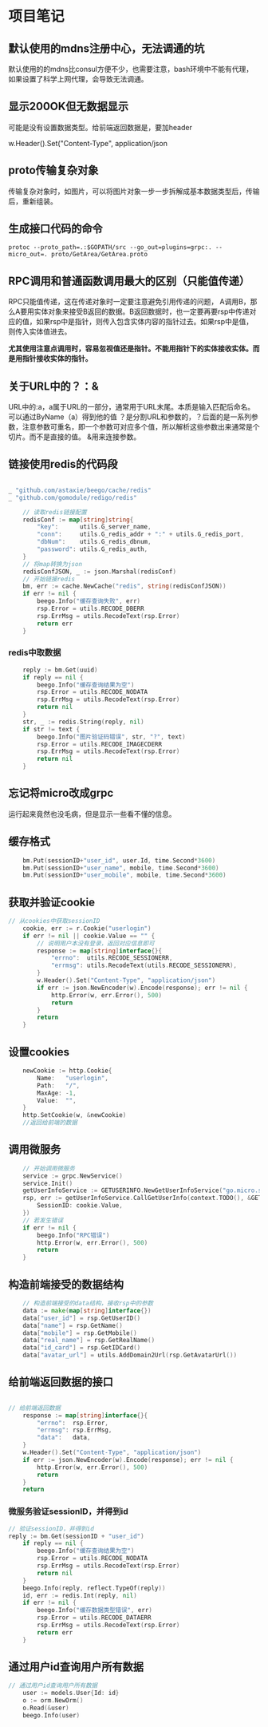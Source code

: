 # 项目笔记

## 默认使用的mdns注册中心，无法调通的坑

默认使用的的mdns比consul方便不少，也需要注意，bash环境中不能有代理，如果设置了科学上网代理，会导致无法调通。

## 显示200OK但无数据显示

可能是没有设置数据类型。给前端返回数据是，要加header

w.Header().Set("Content-Type", application/json

## proto传输复杂对象

传输复杂对象时，如图片，可以将图片对象一步一步拆解成基本数据类型后，传输后，重新组装。

## 生成接口代码的命令

    protoc --proto_path=.:$GOPATH/src --go_out=plugins=grpc:. --micro_out=. proto/GetArea/GetArea.proto

## RPC调用和普通函数调用最大的区别（只能值传递）

RPC只能值传递，这在传递对象时一定要注意避免引用传递的问题，
A调用B，那么A要用实体对象来接受B返回的数据。B返回数据时，也一定要再要rsp中传递对应的值，如果rsp中是指针，则传入包含实体内容的指针过去。如果rsp中是值，则传入实体值进去。

**尤其使用注意点调用时，容易忽视值还是指针。不能用指针下的实体接收实体。而是用指针接收实体的指针。**

## 关于URL中的？：&

URL中的:a，a属于URL的一部分，通常用于URL末尾。本质是输入匹配后命名。可以通过ByName（a）得到他的值
？是分割URL和参数的，？后面的是一系列参数，注意参数可重名，即一个参数可对应多个值，所以解析这些参数出来通常是个切片。而不是直接的值。
&用来连接参数。

## 链接使用redis的代码段

```go

_ "github.com/astaxie/beego/cache/redis"
_ "github.com/gomodule/redigo/redis"

    // 读取redis链接配置
	redisConf := map[string]string{
		"key":      utils.G_server_name,
		"conn":     utils.G_redis_addr + ":" + utils.G_redis_port,
		"dbNum":    utils.G_redis_dbnum,
		"password": utils.G_redis_auth,
	}
	// 将map转换为json
	redisConfJSON, _ := json.Marshal(redisConf)
	// 开始链接redis
	bm, err := cache.NewCache("redis", string(redisConfJSON))
	if err != nil {
		beego.Info("缓存查询失败", err)
		rsp.Error = utils.RECODE_DBERR
		rsp.ErrMsg = utils.RecodeText(rsp.Error)
		return err
	}

```

### redis中取数据

```go
	reply := bm.Get(uuid)
	if reply == nil {
		beego.Info("缓存查询结果为空")
		rsp.Error = utils.RECODE_NODATA
		rsp.ErrMsg = utils.RecodeText(rsp.Error)
		return nil
	}
	str, _ := redis.String(reply, nil)
	if str != text {
		beego.Info("图片验证码错误", str, "?", text)
		rsp.Error = utils.RECODE_IMAGECDERR
		rsp.ErrMsg = utils.RecodeText(rsp.Error)
		return nil
	}

```

## 忘记将micro改成grpc

运行起来竟然也没毛病，但是显示一些看不懂的信息。

## 缓存格式

```go
	bm.Put(sessionID+"user_id", user.Id, time.Second*3600)
	bm.Put(sessionID+"user_name", mobile, time.Second*3600)
	bm.Put(sessionID+"user_mobile", mobile, time.Second*3600)
```

## 获取并验证cookie

```go
// 从cookies中获取sessionID
	cookie, err := r.Cookie("userlogin")
	if err != nil || cookie.Value == "" {
		// 说明用户本没有登录，返回对应信息即可
		response := map[string]interface{}{
			"errno":  utils.RECODE_SESSIONERR,
			"errmsg": utils.RecodeText(utils.RECODE_SESSIONERR),
		}
		w.Header().Set("Content-Type", "application/json")
		if err := json.NewEncoder(w).Encode(response); err != nil {
			http.Error(w, err.Error(), 500)
			return
		}
		return
	}
```

## 设置cookies

```go
	newCookie := http.Cookie{
		Name:   "userlogin",
		Path:   "/",
		MaxAge: -1,
		Value:  "",
	}
	http.SetCookie(w, &newCookie)
	//返回给前端的数据
```

## 调用微服务

```go
	// 开始调用微服务
	service := grpc.NewService()
	service.Init()
	getUserInfoService := GETUSERINFO.NewGetUserInfoService("go.micro.srv.GetUserInfo", service.Client())
	rsp, err := getUserInfoService.CallGetUserInfo(context.TODO(), &GETUSERINFO.Request{
		SessionID: cookie.Value,
	})
	// 若发生错误
	if err != nil {
		beego.Info("RPC错误")
		http.Error(w, err.Error(), 500)
		return
	}
```

## 构造前端接受的数据结构

```go
	// 构造前端接受的data结构，接收rsp中的参数
	data := make(map[string]interface{})
	data["user_id"] = rsp.GetUserID()
	data["name"] = rsp.GetName()
	data["mobile"] = rsp.GetMobile()
	data["real_name"] = rsp.GetRealName()
	data["id_card"] = rsp.GetIDCard()
	data["avatar_url"] = utils.AddDomain2Url(rsp.GetAvatarUrl())
```

## 给前端返回数据的接口

```go

// 给前端返回数据
	response := map[string]interface{}{
		"errno":  rsp.Error,
		"errmsg": rsp.ErrMsg,
		"data":   data,
	}
	w.Header().Set("Content-Type", "application/json")
	if err := json.NewEncoder(w).Encode(response); err != nil {
		http.Error(w, err.Error(), 500)
		return
	}
	return
```

### 微服务验证sessionID，并得到id

```go 
// 验证sessionID，并得到id
reply := bm.Get(sessionID + "user_id")
	if reply == nil {
		beego.Info("缓存查询结果为空")
		rsp.Error = utils.RECODE_NODATA
		rsp.ErrMsg = utils.RecodeText(rsp.Error)
		return nil
	}
	beego.Info(reply, reflect.TypeOf(reply))
	id, err := redis.Int(reply, nil)
	if err != nil {
		beego.Info("缓存数据类型错误", err)
		rsp.Error = utils.RECODE_DATAERR
		rsp.ErrMsg = utils.RecodeText(rsp.Error)
		return err
	}

```
## 通过用户id查询用户所有数据

```go
// 通过用户id查询用户所有数据
	user := models.User{Id: id}
	o := orm.NewOrm()
	o.Read(&user)
	beego.Info(user)
```